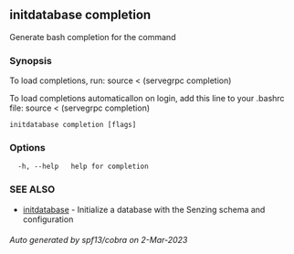 ## initdatabase completion

Generate bash completion for the command

### Synopsis

To load completions, run:
source < (servegrpc completion)

To load completions automaticallon on login, add this line to your .bashrc file:
source < (servegrpc completion)


```
initdatabase completion [flags]
```

### Options

```
  -h, --help   help for completion
```

### SEE ALSO

* [initdatabase](initdatabase.md)	 - Initialize a database with the Senzing schema and configuration

###### Auto generated by spf13/cobra on 2-Mar-2023
